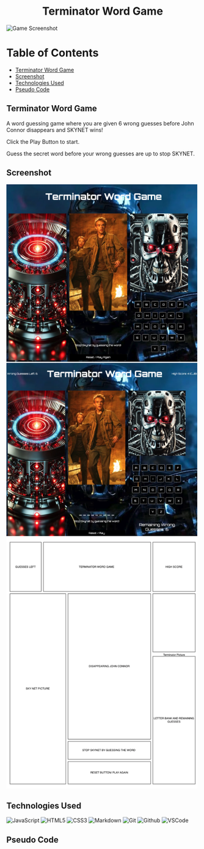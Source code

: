 <h1 align="center">Terminator Word Game </h1>
<img src="https://images.pexels.com/photos/29579040/pexels-photo-29579040/free-photo-of-colorful-alphabet-tiles-in-a-bowl.jpeg?auto=compress&cs=tinysrgb&w=1260&h=750&dpr=1" alt="Game Screenshot" width="500"/>


# Table of Contents
- [Terminator Word Game](#terminator-word-game)
- [Screenshot](#screenshot)
- [Technologies Used](#technologies-used)
- [Pseudo Code](#pseudo-code)



## Terminator Word Game
A word guessing game where you are given 6 wrong guesses before John Connor disappears and SKYNET wins!

Click the Play Button to start.

Guess the secret word before your wrong guesses are up to stop SKYNET.


## Screenshot
<img src="/assets/TerminatorWordGameScreenshot.png" alt="Game Screenshot" width="500"/>

<img src="/assets/TerminatorWordGameScreenshot2.png" alt="Game Screenshot" width="500"/>

<img src="/assets/Wireframe.png" alt="Wireframe" width="500"/>

## Technologies Used
![JavaScript](https://img.shields.io/badge/-JavaScript-05122A?style=flat&logo=javascript)
![HTML5](https://img.shields.io/badge/-HTML5-05122A?style=flat&logo=html5)
![CSS3](https://img.shields.io/badge/-CSS-05122A?style=flat&logo=css3)
![Markdown](https://img.shields.io/badge/-Markdown-05122A?style=flat&logo=markdown)
![Git](https://img.shields.io/badge/-Git-05122A?style=flat&logo=git)
![Github](https://img.shields.io/badge/-GitHub-05122A?style=flat&logo=github)
![VSCode](https://img.shields.io/badge/-VS_Code-05122A?style=flat&logo=visualstudio)

## Pseudo Code



